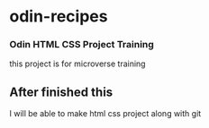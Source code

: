 # odin-recipes

### Odin HTML CSS Project Training

this project is for microverse training

## After finished this

I will be able to make html css project along with git
